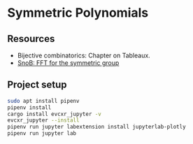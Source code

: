 # Symmetric Polynomials

## Resources

- Bijective combinatorics: Chapter on Tableaux.
- [SnoB: FFT for the symmetric group](http://people.cs.uchicago.edu/~risi/SnOB/index.html)

## Project setup

```zsh
sudo apt install pipenv
pipenv install
cargo install evcxr_jupyter -v
evcxr_jupyter --install
pipenv run jupyter labextension install jupyterlab-plotly
pipenv run jupyter lab
```
